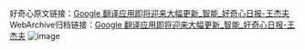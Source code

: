好奇心原文链接：[Google 翻译应用即将迎来大幅更新_智能_好奇心日报-王杰夫](https://www.qdaily.com/articles/5147.html)
WebArchive归档链接：[Google 翻译应用即将迎来大幅更新_智能_好奇心日报-王杰夫](http://web.archive.org/web/20170507170244/http://www.qdaily.com:80/articles/5147.html)
![image](http://ww3.sinaimg.cn/large/007d5XDply1g3wgk1nk7ej30u02zy1kx)